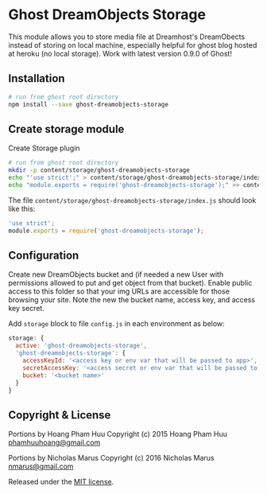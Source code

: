 # Ghost DreamObjects Storage

This module allows you to store media file at Dreamhost's DreamObects instead of storing on local machine, especially helpful for ghost blog hosted at heroku (no local storage). Work with latest version 0.9.0 of Ghost!

## Installation

```bash
# run from ghost root directory
npm install --save ghost-dreamobjects-storage
```

## Create storage module

Create Storage plugin

```bash
# run from ghost root directory
mkdir -p content/storage/ghost-dreamobjects-storage
echo "'use strict';" > content/storage/ghost-dreamobjects-storage/index.js
echo "module.exports = require('ghost-dreamobjects-storage');" >> content/storage/ghost-dreamobjects-storage/index.js
```

The file `content/storage/ghost-dreamobjects-storage/index.js` should look like this:

```javascript
'use strict';
module.exports = require('ghost-dreamobjects-storage');
```

## Configuration

Create new DreamObjects bucket and (if needed a new User with permissions
allowed to put and get object from that bucket). Enable public access to this
folder so that your img URLs are accessible for those browsing your site.
Note the new the bucket name, access key, and access key secret.

Add `storage` block to file `config.js` in each environment as below:

```javascript
storage: {
  active: 'ghost-dreamobjects-storage',
  'ghost-dreamobjects-storage': {
    accessKeyId: '<access key or env var that will be passed to app>',
    secretAccessKey: '<access secret or env var that will be passed to app>',
    bucket: '<bucket name>'
  }
}
```

## Copyright & License

Portions by Hoang Pham Huu Copyright (c) 2015 Hoang Pham Huu <phamhuuhoang@gmail.com>

Portions by Nicholas Marus Copyright (c) 2016 Nicholas Marus <nmarus@gmail.com>

Released under the [MIT license](https://github.com/muzix/ghost-s3/blob/master/LICENSE).
